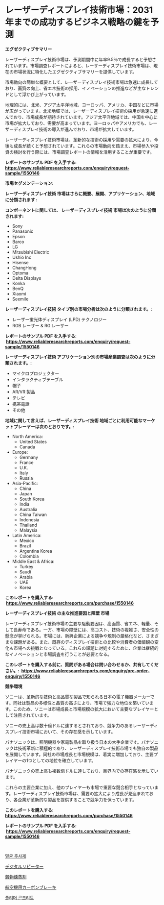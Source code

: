 <p><h1>レーザーディスプレイ技術市場：2031年までの成功するビジネス戦略の鍵を予測</h1></p><p><strong>エグゼクティブサマリー</strong></p>
<p><p>レーザーディスプレイ技術市場は、予測期間中に年率9.5％で成長すると予想されています。市場調査レポートによると、レーザーディスプレイ技術市場は、現在の市場状況に特化したエグゼクティブサマリーを提供しています。</p><p>市場動向の簡単な概要として、レーザーディスプレイ技術市場は急速に成長しており、画質の向上、省エネ技術の採用、イノベーションの推進などが主なトレンドとして浮かび上がっています。</p><p>地理的には、北米、アジア太平洋地域、ヨーロッパ、アメリカ、中国などに市場が広がっています。北米地域では、レーザーディスプレイ技術の採用が急速に進んでおり、市場成長が期待されています。アジア太平洋地域では、中国を中心に市場が拡大しており、需要が高まっています。ヨーロッパやアメリカでも、レーザーディスプレイ技術の導入が進んでおり、市場が拡大しています。</p><p>レーザーディスプレイ技術市場は、革新的な技術の採用や需要の拡大により、今後も成長が続くと予想されています。これらの市場動向を踏まえ、市場参入や投資の検討を行う際には、市場調査レポートの情報を活用することが重要です。</p></p>
<p><strong>レポートのサンプル PDF を入手する: <a href="https://www.reliableresearchreports.com/enquiry/request-sample/1550146">https://www.reliableresearchreports.com/enquiry/request-sample/1550146</a></strong></p>
<p><strong>市場セグメンテーション:</strong></p>
<p><strong> レーザーディスプレイ技術 市場はさらに概要、展開、アプリケーション、地域に分類されます :</strong></p>
<p><strong>コンポーネントに関しては、 レーザーディスプレイ技術 市場は次のように分類されます: &nbsp;</strong></p>
<p><ul><li>Sony</li><li>Panasonic</li><li>Epson</li><li>Barco</li><li>LG</li><li>Mitsubishi Electric</li><li>Ushio Inc</li><li>Hisense</li><li>ChangHong</li><li>Optoma</li><li>Delta Displays</li><li>Konka</li><li>BenQ</li><li>Xiaomi</li><li>Seemile</li></ul></p>
<p><strong> レーザーディスプレイ技術 タイプ別の市場分析は次のように分類されます。:</strong></p>
<p><ul><li>レーザー蛍光体ディスプレイ (LPD) テクノロジー</li><li>RGB レーザー & RG レーザー</li></ul></p>
<p><strong>レポートのサンプル PDF を入手する: &nbsp;<a href="https://www.reliableresearchreports.com/enquiry/request-sample/1550146">https://www.reliableresearchreports.com/enquiry/request-sample/1550146</a></strong></p>
<p><strong> レーザーディスプレイ技術 アプリケーション別の市場産業調査は次のように分類されます。:</strong></p>
<p><ul><li>マイクロプロジェクター</li><li>インタラクティブテーブル</li><li>帽子</li><li>AR/VR 製品</li><li>テレビ</li><li>携帯電話</li><li>その他</li></ul></p>
<p><strong>地域に関して言えば、レーザーディスプレイ技術 地域ごとに利用可能なマーケットプレーヤーは次のとおりです。:</strong></p>
<p><ul>
    <li>
        North America:
        <ul>
            <li>United States</li>
            <li>Canada</li>
        </ul>
    </li>
    <li>
        Europe:
        <ul>
            <li>Germany</li>
            <li>France</li>
            <li>U.K.</li>
            <li>Italy</li>
            <li>Russia</li>
        </ul>
    </li>
    <li>
        Asia-Pacific:
        <ul>
            <li>China</li>
            <li>Japan</li>
            <li>South Korea</li>
            <li>India</li>
            <li>Australia</li>
            <li>China Taiwan</li>
            <li>Indonesia</li>
            <li>Thailand</li>
            <li>Malaysia</li>
        </ul>
    </li>
    <li>
        Latin America:
        <ul>
            <li>Mexico</li>
            <li>Brazil</li>
            <li>Argentina Korea</li>
            <li>Colombia</li>
        </ul>
    </li>
    <li>
        Middle East & Africa:
        <ul>
            <li>Turkey</li>
            <li>Saudi</li>
            <li>Arabia</li>
            <li>UAE</li>
            <li>Korea</li>
        </ul>
    </li>
    </ul></p>
<p><strong>このレポートを購入する: &nbsp;<a href="https://www.reliableresearchreports.com/purchase/1550146">https://www.reliableresearchreports.com/purchase/1550146</a></strong></p>
<p><strong>レーザーディスプレイ技術 の主な推進要因と障壁 市場</strong></p>
<p><p>レーザーディスプレイ技術市場の主要な駆動要因は、高画質、省エネ、軽量、そして長寿命である。一方、市場の障壁には、高コスト、技術の複雑さ、安全性の懸念が挙げられる。市場には、新興企業による競争や規制の厳格化など、さまざまな課題がある。また、既存のディスプレイ技術との比較や消費者の価値観の変化も市場への挑戦となっている。これらの課題に対処するために、企業は継続的なイノベーションと市場調査を行うことが必要となる。</p></p>
<p><strong>このレポートを購入する前に、質問がある場合は問い合わせるか、共有してください。:&nbsp; <a href="https://www.reliableresearchreports.com/enquiry/pre-order-enquiry/1550146">https://www.reliableresearchreports.com/enquiry/pre-order-enquiry/1550146</a></strong></p>
<p><strong>競争環境</strong></p>
<p><p>ソニーは、革新的な技術と高品質な製品で知られる日本の電子機器メーカーです。同社は製品の多様性と品質の高さにより、市場で強力な地位を築いています。このため、ソニーは市場成長と市場規模の拡大において主要なプレイヤーとして注目されています。</p><p>ソニーの売上高は数十億ドルに達するとされており、競争力のあるレーザーディスプレイ技術市場において、その存在感を示しています。</p><p>パナソニックは、照明機器や家電製品を取り扱う日本の大手企業です。パナソニックは技術革新に積極的であり、レーザーディスプレイ技術市場でも独自の製品を展開しています。同社の市場成長と市場規模は、着実に増加しており、主要プレイヤーの1つとしての地位を確立しています。</p><p>パナソニックの売上高も複数億ドルに達しており、業界内での存在感を示しています。</p><p>これらの主要企業に加え、他のプレイヤーも市場で重要な競合相手となっています。レーザーディスプレイ技術市場は、需要の拡大により成長が見込まれており、各企業が革新的な製品を提供することで競争力を保っています。</p></p>
<p><strong>このレポートを購入する: &nbsp; <a href="https://www.reliableresearchreports.com/purchase/1550146">https://www.reliableresearchreports.com/purchase/1550146</a></strong></p>
<p><strong>レポートのサンプル PDF を入手する: &nbsp;<a href="https://www.reliableresearchreports.com/enquiry/request-sample/1550146">https://www.reliableresearchreports.com/enquiry/request-sample/1550146</a></strong><strong></strong></p>
<p>&nbsp;</p>
<p><p><a href="https://medium.com/@hulk678678/2024-2031-%EA%B8%B0%EA%B0%84%EC%97%90-%EC%98%88%EC%83%81%EB%90%98%EB%8A%94-%EC%8A%A4%ED%85%8C%EB%A6%B4-%EC%A3%BC%EC%9E%85%EC%A0%9C-%EC%8B%9C%EC%9E%A5-%EB%8F%99%ED%96%A5%EA%B3%BC-%EC%8B%9C%EC%9E%A5-%EB%B6%84%EC%84%9D-018580ba7e5d">멸균 주사제</a></p><p><a href="https://medium.com/@carolynsparkly/%E3%83%87%E3%82%B8%E3%82%BF%E3%83%AB%E3%83%AA%E3%83%94%E3%83%BC%E3%82%BF%E3%83%BC%E5%B8%82%E5%A0%B4%E8%A6%8F%E6%A8%A1-%E5%B8%82%E5%A0%B4%E5%B1%95%E6%9C%9B%E3%81%A8%E5%B8%82%E5%A0%B4%E4%BA%88%E6%B8%AC-2024%E5%B9%B4%E3%81%8B%E3%82%892031%E5%B9%B4%E3%81%BE%E3%81%A7-b33c94d181ba">デジタルリピーター</a></p><p><a href="https://github.com/SantosDicki04/Market-Research-Report-List-1/blob/main/347418617167.md">穀物燻蒸剤</a></p><p><a href="https://medium.com/@roberts65david/%E8%88%AA%E7%A9%BA%E6%A9%9F%E7%94%A8%E7%82%AD%E7%B4%A0%E3%83%96%E3%83%AC%E3%83%BC%E3%82%AD%E3%81%AE%E5%B8%82%E5%A0%B4%E5%B1%95%E6%9C%9B-%E6%A5%AD%E7%95%8C%E6%A6%82%E8%A6%81%E3%81%A8%E4%BA%88%E6%B8%AC-2024%E5%B9%B4%E3%81%8B%E3%82%892031%E5%B9%B4-49aecd147312">航空機用カーボンブレーキ</a></p><p><a href="https://medium.com/@cezarymarciniak2022/%ED%8F%B4%EB%A6%AC%EB%A8%B8-%EC%BD%98%ED%81%AC%EB%A6%AC%ED%8A%B8-%EC%8B%9C%EC%9E%A5-%EA%B2%BD%EC%9F%81-%EB%B6%84%EC%84%9D-%EC%8B%9C%EC%9E%A5-%EB%8F%99%ED%96%A5-%EB%B0%8F-2031%EB%85%84%EA%B9%8C%EC%A7%80%EC%9D%98-%EC%98%88%EC%B8%A1-4357207a88a0">폴리머 콘크리트</a></p></p>